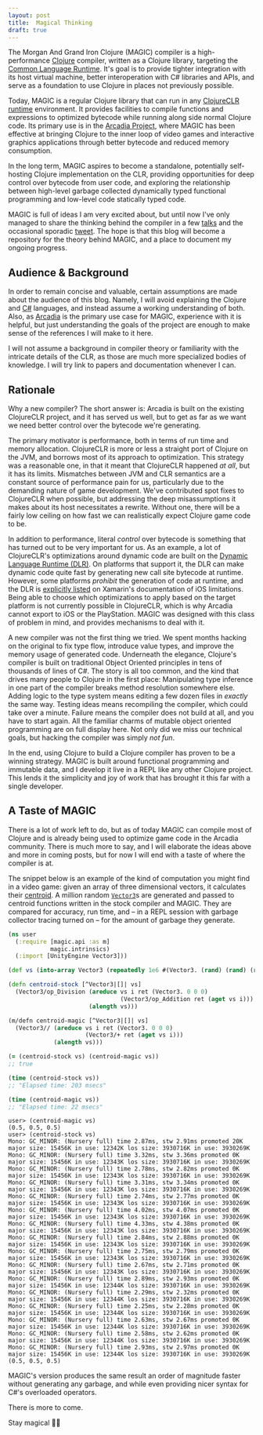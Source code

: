 ```yaml
---
layout: post
title:  Magical Thinking
draft: true
---
```


The Morgan And Grand Iron Clojure (MAGIC) compiler is a high-performance [Clojure][clojure] compiler, written as a Clojure library, targeting the [Common Language Runtime][clr].
It's goal is to provide tighter integration with its host virtual machine, better interoperation with C# libraries and APIs, and serve as a foundation to use Clojure in places not previously possible.

Today, MAGIC is a regular Clojure library that can run in any [ClojureCLR runtime][clojureclr] environment.
It provides facilities to compile functions and expressions to optimized bytecode while running along side normal Clojure code.
Its primary use is in the [Arcadia Project][arcadia], where MAGIC has been effective at bringing Clojure to the inner loop of video games and interactive graphics applications through better bytecode and reduced memory consumption.

In the long term, MAGIC aspires to become a standalone, potentially self-hosting Clojure implementation on the CLR, providing opportunities for deep control over bytecode from user code, and exploring the relationship between high-level garbage collected dynamically typed functional programming and low-level code statically typed code.

MAGIC is full of ideas I am very excited about, but until now I've only managed to share the thinking behind the compiler in a few [talks][clojurewest] and the occasional sporadic [tweet].
The hope is that this blog will become a repository for the theory behind MAGIC, and a place to document my ongoing progress.

## Audience & Background
In order to remain concise and valuable, certain assumptions are made about the audience of this blog.
Namely, I will avoid explaining the Clojure and [C#][cs] languages, and instead assume a working understanding of both.
Also, as [Arcadia][arcadia] is the primary use case for MAGIC, experience with it is helpful, but just understanding the goals of the project are enough to make sense of the references I will make to it here.

I will not assume a background in compiler theory or familiarity with the intricate details of the CLR, as those are much more specialized bodies of knowledge.
I will try link to papers and documentation whenever I can.

## Rationale
Why a new compiler?
The short answer is: Arcadia is built on the existing ClojureCLR project, and it has served us well, but to get as far as we want we need better control over the bytecode we're generating.

The primary motivator is performance, both in terms of run time and memory allocation.
ClojureCLR is more or less a straight port of Clojure on the JVM, and borrows most of its approach to optimization.
This strategy was a reasonable one, in that it meant that ClojureCLR happened *at all*, but it has its limits.
Mismatches between JVM and CLR semantics are a constant source of performance pain for us, particularly due to the demanding nature of game development.
We've contributed spot fixes to ClojureCLR when possible, but addressing the deep misassumptions it makes about its host necessitates a rewrite.
Without one, there will be a fairly low ceiling on how fast we can realistically expect Clojure game code to be.

In addition to performance, literal *control* over bytecode is something that has turned out to be very important for us.
As an example, a lot of ClojureCLR's optimizations around dynamic code are built on the [Dynamic Language Runtime (DLR)][dlr].
On platforms that support it, the DLR can make dynamic code quite fast by generating new call site bytecode at runtime.
However, some platforms *prohibit* the generation of code at runtime, and the DLR is [explicitly listed][nodlr] on Xamarin's documentation of iOS limitations.
Being able to choose which optimizations to apply based on the target platform is not currently possible in ClojureCLR, which is why Arcadia cannot export to iOS or the PlayStation.
MAGIC was designed with this class of problem in mind, and provides mechanisms to deal with it.

A new compiler was not the first thing we tried.
We spent months hacking on the original to fix type flow, introduce value types, and improve the memory usage of generated code.
Underneath the elegance, Clojure's compiler is built on traditional Object Oriented principles in tens of thousands of lines of C#.
The story is all too common, and the kind that drives many people to Clojure in the first place:
Manipulating type inference in one part of the compiler breaks method resolution somewhere else.
Adding logic to the type system means editing a few dozen files in *exactly* the same way.
Testing ideas means recompiling the compiler, which could take over a minute.
Failure means the compiler does not build at all, and you have to start again.
All the familiar charms of mutable object oriented programming are on full display here.
Not only did we miss our technical goals, but hacking the compiler was simply *not fun*.

In the end, using Clojure to build a Clojure compiler has proven to be a winning strategy.
MAGIC is built around functional programming and immutable data, and I develop it live in a REPL like any other Clojure project.
This lends it the simplicity and joy of work that has brought it this far with a single developer.

## A Taste of MAGIC
There is a lot of work left to do, but as of today MAGIC can compile most of Clojure and is already being used to optimize game code in the Arcadia community.
There is much more to say, and I will elaborate the ideas above and more in coming posts, but for now I will end with a taste of where the compiler is at.

The snippet below is an example of the kind of computation you might find in a video game: given an array of three dimensional vectors, it calculates their [centroid][centroid]. A million random [`Vector3`][v3]s are generated and passed to centroid functions written in the stock compiler and MAGIC. They are compared for accuracy, run time, and – in a REPL session with garbage collector tracing turned on – for the amount of garbage they generate.

```clojure
(ns user
  (:require [magic.api :as m]
            magic.intrinsics)
  (:import [UnityEngine Vector3]))

(def vs (into-array Vector3 (repeatedly 1e6 #(Vector3. (rand) (rand) (rand)))))

(defn centroid-stock [^Vector3|[]| vs]
  (Vector3/op_Division (areduce vs i ret (Vector3. 0 0 0)
                                (Vector3/op_Addition ret (aget vs i)))
                       (alength vs)))

(m/defn centroid-magic [^Vector3|[]| vs]
  (Vector3// (areduce vs i ret (Vector3. 0 0 0)
                      (Vector3/+ ret (aget vs i)))
             (alength vs)))

(= (centroid-stock vs) (centroid-magic vs))
;; true

(time (centroid-stock vs))
;; "Elapsed time: 203 msecs"

(time (centroid-magic vs))
;; "Elapsed time: 22 msecs"
```

```
user> (centroid-magic vs)
(0.5, 0.5, 0.5)
user> (centroid-stock vs)
Mono: GC_MINOR: (Nursery full) time 2.87ms, stw 2.91ms promoted 20K major size: 15456K in use: 12342K los size: 3930716K in use: 3930269K
Mono: GC_MINOR: (Nursery full) time 3.32ms, stw 3.36ms promoted 0K major size: 15456K in use: 12343K los size: 3930716K in use: 3930269K
Mono: GC_MINOR: (Nursery full) time 2.78ms, stw 2.82ms promoted 0K major size: 15456K in use: 12343K los size: 3930716K in use: 3930269K
Mono: GC_MINOR: (Nursery full) time 3.31ms, stw 3.34ms promoted 0K major size: 15456K in use: 12343K los size: 3930716K in use: 3930269K
Mono: GC_MINOR: (Nursery full) time 2.74ms, stw 2.77ms promoted 0K major size: 15456K in use: 12343K los size: 3930716K in use: 3930269K
Mono: GC_MINOR: (Nursery full) time 4.02ms, stw 4.07ms promoted 0K major size: 15456K in use: 12343K los size: 3930716K in use: 3930269K
Mono: GC_MINOR: (Nursery full) time 4.33ms, stw 4.38ms promoted 0K major size: 15456K in use: 12343K los size: 3930716K in use: 3930269K
Mono: GC_MINOR: (Nursery full) time 2.84ms, stw 2.88ms promoted 0K major size: 15456K in use: 12343K los size: 3930716K in use: 3930269K
Mono: GC_MINOR: (Nursery full) time 2.75ms, stw 2.79ms promoted 0K major size: 15456K in use: 12343K los size: 3930716K in use: 3930269K
Mono: GC_MINOR: (Nursery full) time 2.67ms, stw 2.71ms promoted 0K major size: 15456K in use: 12343K los size: 3930716K in use: 3930269K
Mono: GC_MINOR: (Nursery full) time 2.89ms, stw 2.93ms promoted 0K major size: 15456K in use: 12344K los size: 3930716K in use: 3930269K
Mono: GC_MINOR: (Nursery full) time 2.29ms, stw 2.32ms promoted 0K major size: 15456K in use: 12344K los size: 3930716K in use: 3930269K
Mono: GC_MINOR: (Nursery full) time 2.25ms, stw 2.28ms promoted 0K major size: 15456K in use: 12344K los size: 3930716K in use: 3930269K
Mono: GC_MINOR: (Nursery full) time 2.63ms, stw 2.67ms promoted 0K major size: 15456K in use: 12344K los size: 3930716K in use: 3930269K
Mono: GC_MINOR: (Nursery full) time 2.58ms, stw 2.62ms promoted 0K major size: 15456K in use: 12344K los size: 3930716K in use: 3930269K
Mono: GC_MINOR: (Nursery full) time 2.93ms, stw 2.97ms promoted 0K major size: 15456K in use: 12344K los size: 3930716K in use: 3930269K
(0.5, 0.5, 0.5)
```

MAGIC's version produces the same result an order of magnitude faster without generating any garbage, and while even providing nicer syntax for C#'s overloaded operators.

There is more to come.

Stay magical 🎩✨

[clr]: https://docs.microsoft.com/en-us/dotnet/standard/clr
[arcadia]: http://arcadia-unity.github.io/
[clojureclr]: https://clojure.org/about/clojureclr
[cbt]: http://www.braveclojure.com/
[ex]: https://clojuredocs.org/clojure.core/areduce#example-542692cec026201cdc326df8
[areduce]: https://clojuredocs.org/clojure.core/areduce
[cljdocs]: https://clojuredocs.org
[unity]: https://unity3d.com/
[centroid]: https://en.wikipedia.org/wiki/Centroid
[nodlr]: https://developer.xamarin.com/guides/ios/advanced_topics/limitations/#No_Dynamic_Code_Generation
[clojure]: http://clojure.org/
[clojurewest]: https://www.youtube.com/watch?v=eDad1pvwX34
[tweet]: https://twitter.com/ra/status/887399140220706816
[cs]: https://docs.microsoft.com/en-us/dotnet/csharp/csharp
[dlr]: https://docs.microsoft.com/en-us/dotnet/framework/reflection-and-codedom/dynamic-language-runtime-overview
[v3]: https://docs.unity3d.com/ScriptReference/Vector3.html
